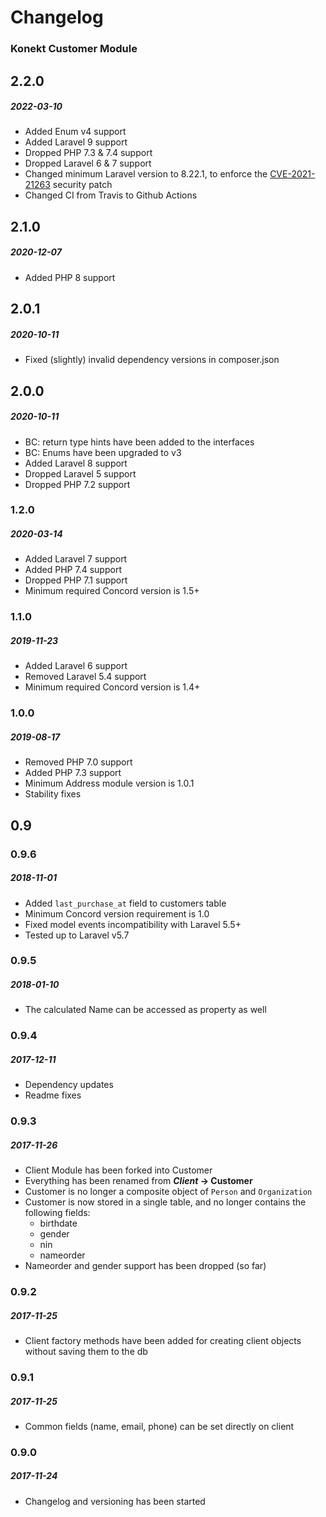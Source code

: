 # Changelog
### Konekt Customer Module

## 2.2.0
##### 2022-03-10

- Added Enum v4 support
- Added Laravel 9 support
- Dropped PHP 7.3 & 7.4 support
- Dropped Laravel 6 & 7 support
- Changed minimum Laravel version to 8.22.1, to enforce the [CVE-2021-21263](https://blog.laravel.com/security-laravel-62011-7302-8221-released) security patch
- Changed CI from Travis to Github Actions

## 2.1.0
##### 2020-12-07

- Added PHP 8 support

## 2.0.1
##### 2020-10-11

- Fixed (slightly) invalid dependency versions in composer.json

## 2.0.0
##### 2020-10-11

- BC: return type hints have been added to the interfaces
- BC: Enums have been upgraded to v3
- Added Laravel 8 support
- Dropped Laravel 5 support
- Dropped PHP 7.2 support

### 1.2.0
##### 2020-03-14

- Added Laravel 7 support
- Added PHP 7.4 support
- Dropped PHP 7.1 support
- Minimum required Concord version is 1.5+

### 1.1.0
##### 2019-11-23

- Added Laravel 6 support
- Removed Laravel 5.4 support
- Minimum required Concord version is 1.4+

### 1.0.0
##### 2019-08-17

- Removed PHP 7.0 support
- Added PHP 7.3 support
- Minimum Address module version is 1.0.1
- Stability fixes

## 0.9

### 0.9.6
##### 2018-11-01

- Added `last_purchase_at` field to customers table
- Minimum Concord version requirement is 1.0
- Fixed model events incompatibility with Laravel 5.5+
- Tested up to Laravel v5.7

### 0.9.5
##### 2018-01-10

- The calculated Name can be accessed as property as well

### 0.9.4
##### 2017-12-11

- Dependency updates
- Readme fixes


### 0.9.3
##### 2017-11-26

- Client Module has been forked into Customer
- Everything has been renamed from **_Client_ -> Customer**
- Customer is no longer a composite object of `Person` and `Organization`
- Customer is now stored in a single table, and no longer contains the
  following fields:
    - birthdate
    - gender
    - nin
    - nameorder
- Nameorder and gender support has been dropped (so far)

### 0.9.2
##### 2017-11-25

- Client factory methods have been added for creating client objects
  without saving them to the db


### 0.9.1
##### 2017-11-25

- Common fields (name, email, phone) can be set directly on client


### 0.9.0
##### 2017-11-24

- Changelog and versioning has been started

